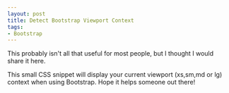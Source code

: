 ```yaml
---
layout: post
title: Detect Bootstrap Viewport Context
tags:
- Bootstrap
---
```


This probably isn't all that useful for most people, but I thought I would share it here.

This small CSS snippet will display your current viewport (xs,sm,md or lg) context when using Bootstrap. Hope it helps someone out there!

<script src="https://gist.github.com/Schmalzy/8f5e12453058012a783b.js"></script>

